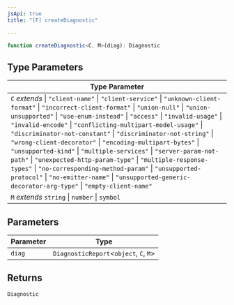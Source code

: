 ```yaml
---
jsApi: true
title: "[F] createDiagnostic"

---
```

```ts
function createDiagnostic<C, M>(diag): Diagnostic
```

## Type Parameters

| Type Parameter |
| ------ |
| `C` *extends* \| `"client-name"` \| `"client-service"` \| `"unknown-client-format"` \| `"incorrect-client-format"` \| `"union-null"` \| `"union-unsupported"` \| `"use-enum-instead"` \| `"access"` \| `"invalid-usage"` \| `"invalid-encode"` \| `"conflicting-multipart-model-usage"` \| `"discriminator-not-constant"` \| `"discriminator-not-string"` \| `"wrong-client-decorator"` \| `"encoding-multipart-bytes"` \| `"unsupported-kind"` \| `"multiple-services"` \| `"server-param-not-path"` \| `"unexpected-http-param-type"` \| `"multiple-response-types"` \| `"no-corresponding-method-param"` \| `"unsupported-protocol"` \| `"no-emitter-name"` \| `"unsupported-generic-decorator-arg-type"` \| `"empty-client-name"` |
| `M` *extends* `string` \| `number` \| `symbol` |

## Parameters

| Parameter | Type |
| ------ | ------ |
| `diag` | `DiagnosticReport`<`object`, `C`, `M`\> |

## Returns

`Diagnostic`
